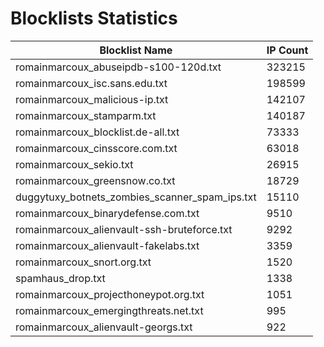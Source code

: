 # Blocklists Statistics
| Blocklist Name | IP Count |
|----|----|
| romainmarcoux_abuseipdb-s100-120d.txt | 323215 |
| romainmarcoux_isc.sans.edu.txt | 198599 |
| romainmarcoux_malicious-ip.txt | 142107 |
| romainmarcoux_stamparm.txt | 140187 |
| romainmarcoux_blocklist.de-all.txt | 73333 |
| romainmarcoux_cinsscore.com.txt | 63018 |
| romainmarcoux_sekio.txt | 26915 |
| romainmarcoux_greensnow.co.txt | 18729 |
| duggytuxy_botnets_zombies_scanner_spam_ips.txt | 15110 |
| romainmarcoux_binarydefense.com.txt | 9510 |
| romainmarcoux_alienvault-ssh-bruteforce.txt | 9292 |
| romainmarcoux_alienvault-fakelabs.txt | 3359 |
| romainmarcoux_snort.org.txt | 1520 |
| spamhaus_drop.txt | 1338 |
| romainmarcoux_projecthoneypot.org.txt | 1051 |
| romainmarcoux_emergingthreats.net.txt | 995 |
| romainmarcoux_alienvault-georgs.txt | 922 |
